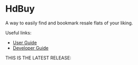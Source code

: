 # HdBuy

A way to easily find and bookmark resale flats of your liking.

Useful links:
* [User Guide](UserGuide.md)
* [Developer Guide](DeveloperGuide.md)

THIS IS THE LATEST RELEASE: 
